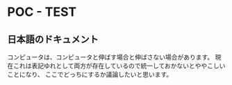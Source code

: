 # POC - TEST
## 日本語のドキュメント

コンピュータは、コンピュータと伸ばす場合と伸ばさない場合があります。
現在これは表記ゆれとして両方が存在しているので統一しておかないとややこしいことになり、
ここでどっちにするか議論したいと思います。
